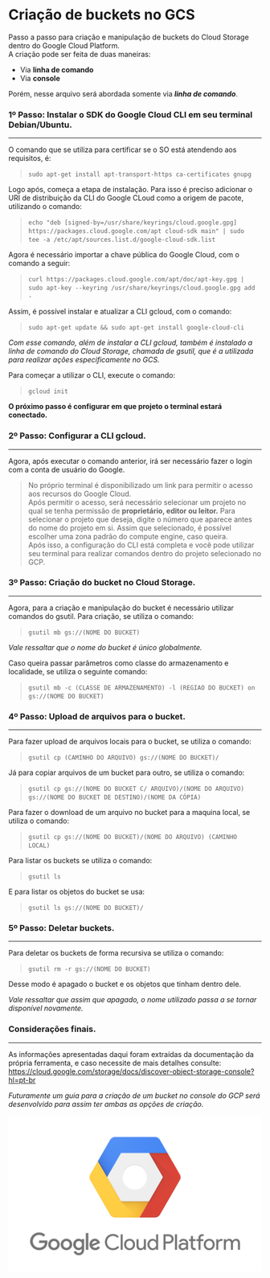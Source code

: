 # Criação de buckets no GCS
Passo a passo para criação e manipulação de buckets do Cloud Storage dentro do Google Cloud Platform. <br>
A criação pode ser feita de duas maneiras:
- Via **linha de comando**
- Via **console** <br>

Porém, nesse arquivo será abordada somente via ***linha de comando***.

### 1º Passo: Instalar o SDK do Google Cloud CLI em seu terminal Debian/Ubuntu.
------
O comando que se utiliza para certificar se o SO está atendendo aos requisitos, é:
> `sudo apt-get install apt-transport-https ca-certificates gnupg`

Logo após, começa a etapa de instalação. Para isso é preciso adicionar o URI de
distribuição da CLI do Google CLoud como a origem de pacote, utilizando o comando:
> `echo "deb [signed-by=/usr/share/keyrings/cloud.google.gpg] 
	https://packages.cloud.google.com/apt cloud-sdk main" | sudo 
	tee -a /etc/apt/sources.list.d/google-cloud-sdk.list`

Agora é necessário importar a chave pública do Google Cloud, com o comando a seguir:
> `curl https://packages.cloud.google.com/apt/doc/apt-key.gpg | 
	sudo apt-key --keyring /usr/share/keyrings/cloud.google.gpg add -`
  
Assim, é possível instalar e atualizar a CLI gcloud, com o comando:
> `sudo apt-get update && sudo apt-get install google-cloud-cli`

*Com esse comando, além de instalar a CLI gcloud, também é instalado a linha de
comando do Cloud Storage, chamada de gsutil, que é a utilizada para realizar
ações especificamente no GCS.*

Para começar a utilizar o CLI, execute o comando:
> `gcloud init`

**O próximo passo é configurar em que projeto o terminal estará conectado.**

### 2º Passo: Configurar a CLI gcloud.
------
Agora, após executar o comando anterior, irá ser necessário fazer o login com a
conta de usuário do Google. 
> No próprio terminal é disponibilizado um link para
> permitir o acesso aos recursos do Google Cloud. <br> 
> Após permitir o acesso, será necessário selecionar um projeto no qual se tenha 
> permissão de **proprietário, editor ou leitor.** Para selecionar o projeto que deseja,
> digite o número que aparece antes do nome do projeto em si. Assim que selecionado, é possível escolher uma zona padrão do compute engine, caso
> queira. <br> 
> Após isso, a configuração do CLI está completa e você pode utilizar seu terminal para
> realizar comandos dentro do projeto selecionado no GCP. <br>

### 3º Passo: Criação do bucket no Cloud Storage.
------
Agora, para a criação e manipulação do bucket é necessário utilizar comandos do gsutil.
Para criação, se utiliza o comando:
> `gsutil mb gs://(NOME DO BUCKET)`

*Vale ressaltar que o nome do bucket é único globalmente.*

Caso queira passar parâmetros como classe do armazenamento e localidade, se utiliza
o seguinte comando:
> `gsutil mb -c (CLASSE DE ARMAZENAMENTO) -l (REGIAO DO BUCKET) on gs://(NOME DO BUCKET)`

### 4º Passo: Upload de arquivos para o bucket.
------
Para fazer upload de arquivos locais para o bucket, se utiliza o comando:
> `gsutil cp (CAMINHO DO ARQUIVO) gs://(NOME DO BUCKET)/`

Já para copiar arquivos de um bucket para outro, se utiliza o comando:
> `gsutil cp gs://(NOME DO BUCKET C/ ARQUIVO)/(NOME DO ARQUIVO) gs://(NOME DO BUCKET DE DESTINO)/(NOME DA CÓPIA)`

Para fazer o download de um arquivo no bucket para a maquina local, se utiliza o comando:
> `gsutil cp gs://(NOME DO BUCKET)/(NOME DO ARQUIVO) (CAMINHO LOCAL)`

Para listar os buckets se utiliza o comando:
> `gsutil ls`

E para listar os objetos do bucket se usa:
> `gsutil ls gs://(NOME DO BUCKET)/`

### 5º Passo: Deletar buckets.
------
Para deletar os buckets de forma recursiva se utiliza o comando:
> `gsutil rm -r gs://(NOME DO BUCKET)`

Desse modo é apagado o bucket e os objetos que tinham dentro dele.

*Vale ressaltar que assim que apagado, o nome utilizado passa a se tornar disponível
novamente.*

### Considerações finais.
------
As informações apresentadas daqui foram extraídas da documentação da própria ferramenta, e caso necessite de mais detalhes
consulte: https://cloud.google.com/storage/docs/discover-object-storage-console?hl=pt-br

*Futuramente um guia para a criação de um bucket no console do GCP será desenvolvido para assim ter ambas as opções de criação.*

![Google Cloud Platform](https://raw.githubusercontent.com/Ruck4s/projetos/main/desafios-semanais/markdown/Logo%20GCP.png)
